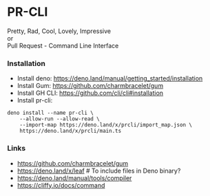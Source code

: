 # PR-CLI

Pretty, Rad, Cool, Lovely, Impressive\
or\
Pull Request - Command Line Interface

### Installation
- Install deno: https://deno.land/manual/getting_started/installation
- Install Gum: https://github.com/charmbracelet/gum
- Install GH CLI: https://github.com/cli/cli#installation
- Install pr-cli:
```shell
deno install --name pr-cli \
	--allow-run --allow-read \
	--import-map https://deno.land/x/prcli/import_map.json \
 	https://deno.land/x/prcli/main.ts
```

### Links

- https://github.com/charmbracelet/gum
- https://deno.land/x/leaf # To include files in Deno binary?
- https://deno.land/manual/tools/compiler
- https://cliffy.io/docs/command
